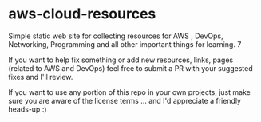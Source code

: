 # aws-cloud-resources
Simple static web site for collecting resources for AWS , DevOps, Networking, Programming and all other important things for learning. 7

If you want to help fix something or add new resources, links, pages (related to AWS and DevOps)  feel free to submit a PR with your suggested fixes and I'll review. 

If you want to use any portion of this repo in your own projects, just make sure you are aware of the license terms ... and I'd appreciate a friendly heads-up :)
